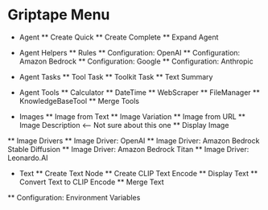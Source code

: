 # Griptape Menu

* Agent
** Create Quick
** Create Complete
** Expand Agent

* Agent Helpers
** Rules
** Configuration: OpenAI
** Configuration: Amazon Bedrock
** Configuration: Google
** Configuration: Anthropic

* Agent Tasks
** Tool Task
** Toolkit Task
** Text Summary

* Agent Tools
** Calculator
** DateTime
** WebScraper
** FileManager
** KnowledgeBaseTool
** Merge Tools

* Images
** Image from Text
** Image Variation
** Image from URL
** Image Description <-- Not sure about this one
** Display Image

** Image Drivers
** Image Driver: OpenAI
** Image Driver: Amazon Bedrock Stable Diffusion
** Image Driver: Amazon Bedrock Titan
** Image Driver: Leonardo.AI

* Text
** Create Text Node
** Create CLIP Text Encode
** Display Text
** Convert Text to CLIP Encode
** Merge Text

** Configuration: Environment Variables

